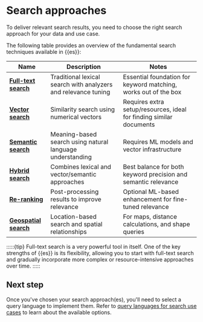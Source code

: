 # Search approaches

To deliver relevant search results, you need to choose the right search approach for your data and use case.

The following table provides an overview of the fundamental search techniques available in {{es}}:

| Name | Description | Notes |
|------|-------------|--------|
| [**Full-text search**](full-text.md) | Traditional lexical search with analyzers and relevance tuning | Essential foundation for keyword matching, works out of the box |
| [**Vector search**](vector.md) | Similarity search using numerical vectors | Requires extra setup/resources, ideal for finding similar documents |
| [**Semantic search**](semantic-search.md) | Meaning-based search using natural language understanding | Requires ML models and vector infrastructure |
| [**Hybrid search**](hybrid.md) | Combines lexical and vector/semantic approaches | Best balance for both keyword precision and semantic relevance |
| [**Re-ranking**](semantic-reranking.md) | Post-processing results to improve relevance | Optional ML-based enhancement for fine-tuned relevance |
| [**Geospatial search**](/explore-analyze/geospatial-analysis.md) | Location-based search and spatial relationships | For maps, distance calculations, and shape queries |

:::::{tip}
 Full-text search is a very powerful tool in itself. One of the key strengths of {{es}} is its flexibility, allowing you to start with full-text search and gradually incorporate more complex or resource-intensive approaches over time.
:::::

## Next step

Once you've chosen your search approach(es), you'll need to select a query language to implement them. Refer to [query languages for search use cases](querying-for-search.md) to learn about the available options.